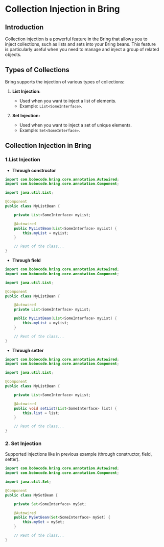 # Collection Injection in Bring

## Introduction

Collection injection is a powerful feature in the Bring that allows you to inject collections, such as lists and sets
into your Bring beans. This feature is particularly useful when you need to manage and inject a group of related
objects.

## Types of Collections

Bring supports the injection of various types of collections:

1. **List Injection:**
    - Used when you want to inject a list of elements.
    - Example: `List<SomeInterface>`.

2. **Set Injection:**
    - Used when you want to inject a set of unique elements.
    - Example: `Set<SomeInterface>`.

## Collection Injection in Bring

### 1.List Injection

* **Through constructor**

```java
import com.bobocode.bring.core.annotation.Autowired;
import com.bobocode.bring.core.annotation.Component;

import java.util.List;

@Component
public class MyListBean {

    private List<SomeInterface> myList;

    @Autowired
    public MyListBean(List<SomeInterface> myList) {
        this.myList = myList;
    }

    // Rest of the class...
}
```

* **Through field**

```java
import com.bobocode.bring.core.annotation.Autowired;
import com.bobocode.bring.core.annotation.Component;

import java.util.List;

@Component
public class MyListBean {

    @Autowired
    private List<SomeInterface> myList;

    public MyListBean(List<SomeInterface> myList) {
        this.myList = myList;
    }

    // Rest of the class...
}
```

* **Through setter**

```java
import com.bobocode.bring.core.annotation.Autowired;
import com.bobocode.bring.core.annotation.Component;

import java.util.List;

@Component
public class MyListBean {

    private List<SomeInterface> myList;

    @Autowired
    public void setList(List<SomeInterface> list) {
        this.list = list;
    }

    // Rest of the class...
}
```

### 2. Set Injection

Supported injections like in previous example (through constructor, field, setter).

```java
import com.bobocode.bring.core.annotation.Autowired;
import com.bobocode.bring.core.annotation.Component;

import java.util.Set;

@Component
public class MySetBean {

    private Set<SomeInterface> mySet;

    @Autowired
    public MySetBean(Set<SomeInterface> mySet) {
        this.mySet = mySet;
    }

    // Rest of the class...
}
```